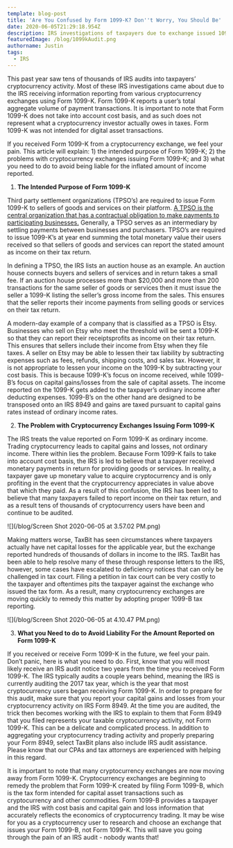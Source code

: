 ```yaml
---
template: blog-post
title: 'Are You Confused by Form 1099-K? Don''t Worry, You Should Be'
date: 2020-06-05T21:29:18.954Z
description: IRS investigations of taxpayers due to exchange issued 1099-K tax forms.
featuredImage: /blog/1099kAudit.png
authorname: Justin
tags:
  - IRS
---
```

This past year saw tens of thousands of IRS audits into taxpayers’ cryptocurrency activity. Most of these IRS investigations came about due to the IRS receiving information reporting from various cryptocurrency exchanges using Form 1099-K. Form 1099-K reports a user’s total aggregate volume of payment transactions. It is important to note that Form 1099-K does not take into account cost basis, and as such does not represent what a cryptocurrency investor actually owes in taxes. Form 1099-K was not intended for digital asset transactions.

If you received Form 1099-K from a cryptocurrency exchange, we feel your pain. This article will explain: 1) the intended purpose of Form 1099-K; 2) the problems with cryptocurrency exchanges issuing Form 1099-K; and 3) what you need to do to avoid being liable for the inflated amount of income reported.

1. **The Intended Purpose of Form 1099-K**

Third party settlement organizations (TPSO’s) are required to issue Form 1099-K to sellers of goods and services on their platform. [A TPSO is the central organization that has a contractual obligation to make payments to participating businesses.](https://www.irs.gov/businesses/understanding-your-1099-k) Generally, a TPSO serves as an intermediary by settling payments between businesses and purchasers. TPSO’s are required to issue 1099-K’s at year end summing the total monetary value their users received so that sellers of goods and services can report the stated amount as income on their tax return.

In defining a TPSO, the IRS lists an auction house as an example. An auction house connects buyers and sellers of services and in return takes a small fee. If an auction house processes more than $20,000 and more than 200 transactions for the same seller of goods or services then it must issue the seller a 1099-K listing the seller’s gross income from the sales. This ensures that the seller reports their income payments from selling goods or services on their tax return.

A modern-day example of a company that is classified as a TPSO is Etsy. Businesses who sell on Etsy who meet the threshold will be sent a 1099-K so that they can report their receiptsprofits as income on their tax return. This ensures that sellers include their income from Etsy when they file taxes. A seller on Etsy may be able to lessen their tax liability by subtracting expenses such as fees, refunds, shipping costs, and sales tax. However, it is not appropriate to lessen your income on the 1099-K by subtracting your cost basis. This is because 1099-K’s focus on income received, while 1099-B’s focus on capital gains/losses from the sale of capital assets. The income reported on the 1099-K gets added to the taxpayer’s ordinary income after deducting expenses. 1099-B’s on the other hand are designed to be transposed onto an IRS 8949 and gains are taxed pursuant to capital gains rates instead of ordinary income rates.

2. **The Problem with Cryptocurrency Exchanges Issuing Form 1099-K**

The IRS treats the value reported on Form 1099-K as ordinary income. Trading cryptocurrency leads to capital gains and losses, not ordinary income. There within lies the problem. Because Form 1099-K fails to take into account cost basis, the IRS is led to believe that a taxpayer received monetary payments in return for providing goods or services. In reality, a taxpayer gave up monetary value to acquire cryptocurrency and is only profiting in the event that the cryptocurrency appreciates in value above that which they paid. As a result of this confusion, the IRS has been led to believe that many taxpayers failed to report income on their tax return, and as a result tens of thousands of cryptocurrency users have been and continue to be audited.

![](/blog/Screen Shot 2020-06-05 at 3.57.02 PM.png)

Making matters worse, TaxBit has seen circumstances where taxpayers actually have net capital losses for the applicable year, but the exchange reported hundreds of thousands of dollars in income to the IRS. TaxBit has been able to help resolve many of these through response letters to the IRS, however, some cases have escalated to deficiency notices that can only be challenged in tax court. Filing a petition in tax court can be very costly to the taxpayer and oftentimes pits the taxpayer against the exchange who issued the tax form. As a result, many cryptocurrency exchanges are moving quickly to remedy this matter by adopting proper 1099-B tax reporting.

![](/blog/Screen Shot 2020-06-05 at 4.10.47 PM.png)

3. **What you Need to do to Avoid Liability For the Amount Reported on Form 1099-K**

If you received or receive Form 1099-K in the future, we feel your pain. Don’t panic, here is what you need to do. First, know that you will most likely receive an IRS audit notice two years from the time you received Form 1099-K. The IRS typically audits a couple years behind, meaning the IRS is currently auditing the 2017 tax year, which is the year that most cryptocurrency users began receiving Form 1099-K. In order to prepare for this audit, make sure that you report your capital gains and losses from your cryptocurrency activity on IRS Form 8949. At the time you are audited, the trick then becomes working with the IRS to explain to them that Form 8949 that you filed represents your taxable cryptocurrency activity, not Form 1099-K. This can be a delicate and complicated process. In addition to aggregating your cryptocurrency trading activity and properly preparing your Form 8949, select TaxBit plans also include IRS audit assistance. Please know that our CPAs and tax attorneys are experienced with helping in this regard.

It is important to note that many cryptocurrency exchanges are now moving away from Form 1099-K. Cryptocurrency exchanges are beginning to remedy the problem that Form 1099-K created by filing Form 1099-B, which is the tax form intended for capital asset transactions such as cryptocurrency and other commodities. Form 1099-B provides a taxpayer and the IRS with cost basis and capital gain and loss information that accurately reflects the economics of cryptocurrency trading. It may be wise for you as a cryptocurrency user to research and choose an exchange that issues your Form 1099-B, not Form 1099-K. This will save you going through the pain of an IRS audit - nobody wants that!
